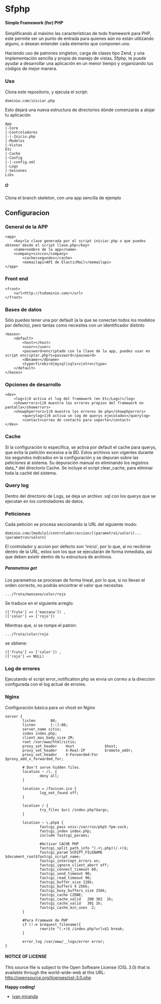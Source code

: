 # Sfphp
#### Simple Framework (for) PHP

Simplificando al máximo las características de todo framework para PHP, este permite ser un punto de entrada
para quienes aún no están utilizando alguno, o desean entender cada elemento que componen uno.

Haciendo uso de patrones singleton, carga de clases tipo Zend, y una implementación sencilla y propia de manejo
de vistas, Sfphp, te puede ayudar a desarrollar una aplicación en un menor tiempo y organizando tus códigos
de mejor manera.

### Uso
Clona este repositorio, y ejecuta el script:
```
dominio.com/iniciar.php
```
Esto dejará una nueva estructura de directorios dónde comenzarás a alojar tu aplicación
```
App
|-Core
|-Controladores
|-|-Inicio.php
|-Modelos
|-Vistas
Etc
|-Cache
|-Config
|-|-config.xml
|-Logs
|-Sesiones
Libs
```
##### O
Clona el branch skeleton, con una app sencilla de ejemplo

## Configuracion

### General de la APP
```
<app>
	<key>la clave generada por el script iniciar.php o que puedes obtener desde el script llave.php</key>
	<name>nombre de la app</name>
	<company>sincco</company>
        <cache>segundos</cache>
        <eemailapi>API de ElasticMail</eemailapi>
</app>
```
### Front end
```
<front>
	<url>http://tudominio.com/</url>
</front>
```
### Bases de datos
Sólo puedes tener una por default (a la que se conectan todos los modelos por defecto), pero tantas como necesites con un identificador distinto
```
<bases>
	<default>
		<host></host>
		<user></user>
		<password>encriptado con la llave de la app, puedes usar en script encriptar.php?s=password</password>
		<dbname></dbname>
		<type>firebird|mysql|sqlsrv|otro</type>
	</default>
</bases>
```
### Opciones de desarrollo
```
<dev>
	<log>1|0 activa el log del framework (en Etc/Logs)</log>
	<showerrors>1|0 muestra los errores propios del framework en pantalla</showerrors>
	<showphperrors>1|0 muestra los errores de php</showphperrors>
        <querylog>1|0 activa un log de querys ejecutados</querylog>
        <contact>correo de contacto para soporte</contact>
</dev>
```

### Cache
Si la configuración lo especifica, se activa por default el cache para querys, que evita la petición excesiva a la BD.
Estos archivos son vigentes durante los segundos indicados en la configuración y se depuran sobre las peticiones al sistema.
Su depuración manual es eliminando los registros data_* del directorio Cache.
Se incluye el script clear_cache, para eliminar toda la caché del sistema.

### Query log
Dentro del directorio de Logs, se deja un archivo .sql con los querys que se ejecutan en los controladores de datos.


### Peticiones
Cada petición se procesa seccionando la URL del siguiente modo:
```
dominio.com/[modulo]/controlador/accion/[(parametro1/valor1)...(parametron/valorn]
```
El controlador y accion por defecto son 'inicio', por lo que, al no recibirse dentro de la URL, estos son los que se ejecutarán de forma inmediata, así que deben existir dentro de tu estructura de archivos.

##### Parametros get
Los parametros se procesan de forma lineal, por lo que, si no llevan el orden correcto, no podrás encontrar el valor que necesitas. 
```
.../fruta/manzana/color/rojo
```
Se traduce en el siguiente arreglo:
```
(['fruta'] => ['manzana']) ,
(['color'] => ['rojo']) 
```
Mientras que, si se rompe el patrón:
```
.../fruta/color/rojo
```
se obtiene:
```
(['fruta'] => ['color']) ,
(['rojo'] => NULL) 
```

### Log de errores
Ejecutando el script error_notification.php se envia un correo a la direccion configurada con el log actual de errores.

### Nginx
Configuración básica para un vhost en Nginx
```
server {
        listen       80;
        listen       [::]:80;
        server_name sitio;
        index index.php;
        client_max_body_size 2M;
        root /var/www/html/sitio;
        proxy_set_header    Host              $host;
        proxy_set_header    X-Real-IP         $remote_addr;
        proxy_set_header    X-Forwarded-For   $proxy_add_x_forwarded_for;

        # Don't serve hidden files.
        location ~ /\. {
                deny all;
        }

        location = /favicon.ico {
                log_not_found off;
        }

        location / {
                try_files $uri /index.php?$args;
        }

        location ~ \.php$ {
                fastcgi_pass unix:/var/run/php5-fpm.sock;
                fastcgi_index index.php;
                include fastcgi_params;

                #Activar CACHE PHP
                fastcgi_split_path_info ^(.+\.php)(/.+)$;
                fastcgi_param SCRIPT_FILENAME $document_root$fastcgi_script_name;
                fastcgi_intercept_errors on;
                fastcgi_ignore_client_abort off;
                fastcgi_connect_timeout 60;
                fastcgi_send_timeout 90;
                fastcgi_read_timeout 90;
                fastcgi_buffer_size 128k;
                fastcgi_buffers 4 256k;
                fastcgi_busy_buffers_size 256k;
                fastcgi_cache CZONE;
                fastcgi_cache_valid   200 302  1h;
                fastcgi_cache_valid   301 1h;
                fastcgi_cache_min_uses  2;
        }

        #Para Framewok de PHP
        if (!-e $request_filename){
                rewrite ^(.+)$ /index.php?url=$1 break;
        }

        error_log /var/www/__logs/error error;
}
```
#### NOTICE OF LICENSE
This source file is subject to the Open Software License (OSL 3.0) that is available through the world-wide-web at this URL:
http://opensource.org/licenses/osl-3.0.php

**Happy coding!**
- [ivan miranda](http://ivanmiranda.me)